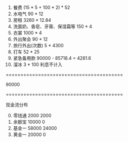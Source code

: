 

1. 餐费 (15 * 5 + 100 * 2) * 52
2. 水电气 90 * 12
3. 房租 3260 * 12.84
4. 洗面奶、香皂、牙膏、保湿霜等 150 * 4
5. 衣裳 1000 * 4
6. 外出聚会 90 * 12
7. 旅行外出(次数) 5 * 4300
8. 打车 52 * 25
9. 紧急备用款 90000 - 85718.4 = 4281.6
0. 溜冰 3 * 100 利息不计入

========================================

90000

========================================

现金流分布

0. 零钱通  2000  2000
1. 余额宝 10000     0 
2. 基金一 58000 24000 
3. 黄金一 20000     0 
